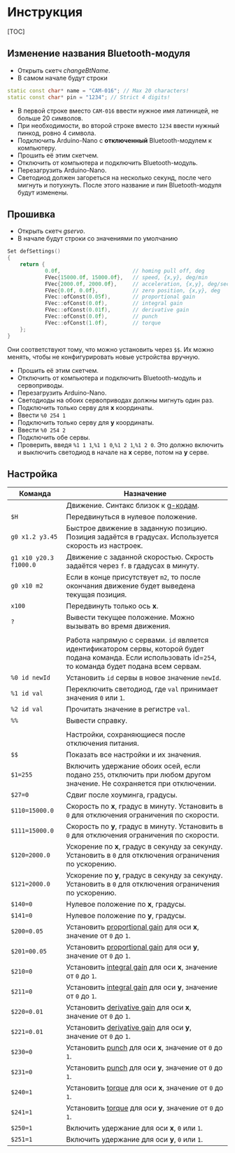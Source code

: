# Инструкция

[TOC]

## Изменение названия Bluetooth-модуля

* Открыть скетч _changeBtName_.
* В самом начале будут строки 
```c++
static const char* name = "CAM-016"; // Max 20 characters!
static const char* pin = "1234"; // Strict 4 digits!
```
* В первой строке вместо `CAM-016` ввести нужное имя латиницей, не больше 20 символов.
* При необходимости, во второй строке вместо `1234` ввести нужный пинкод, ровно 4 символа.
* Подключить Arduino-Nano с __отключенный__ Bluetooth-модулем к компьютеру.
* Прошить её этим скетчем.
* Отключить от компьютера и подключить Bluetooth-модуль.
* Перезагрузить Arduino-Nano.
* Светодиод должен загореться на несколько секунд, после чего мигнуть и потухнуть. После этого название и пин Bluetooth-модуля будут изменены.


## Прошивка

* Открыть скетч _gservo_.
* В начале будут строки со значениями по умолчанию
```c++
Set defSettings()
{
    return {
            0.0f,                       // homing pull off, deg
            FVec{15000.0f, 15000.0f},   // speed, {x,y}, deg/min
            FVec{2000.0f, 2000.0f},     // acceleration, {x,y}, deg/sec^2
            FVec{0.0f, 0.0f},           // zero position, {x,y}, deg
            FVec::ofConst(0.05f),       // proportional gain
            FVec::ofConst(0.0f),        // integral gain 
            FVec::ofConst(0.01f),       // derivative gain
            FVec::ofConst(0.0f),        // punch
            FVec::ofConst(1.0f),        // torque
    };
}
```
Они соответствуют тому, что можно установить через `$$`. Их можно менять, чтобы не конфигурировать новые устройства вручную.

* Прошить её этим скетчем.
* Отключить от компьютера и подключить Bluetooth-модуль и сервоприводы.
* Перезагрузить Arduino-Nano.
* Светодиоды на обоих сервоприводах должны мигнуть один раз.
* Подключить только серву для __x__ координаты.
* Ввести `%0 254 1`
* Подключить только серву для __y__ координаты.
* Ввести `%0 254 2`
* Подключить обе сервы.
* Проверить, введя `%1 1 1`,`%1 1 0`,`%1 2 1`,`%1 2 0`. Это должно включить и выключить светодиод в начале на __x__ серве, потом на __y__ серве. 


## Настройка

| Команда                | Назначение                               |
| ---------------------- | ---------------------------------------- |
|                        | Движение. Синтакс близок к [g-кодам][GRBL]. |
| `$H`                   | Передвинуться в нулевое положение.       |
| `g0 x1.2 y3.45`        | Быстрое движение в заданную позицию. Позиция задаётся в градусах. Используется скорость из настроек. |
| `g1 x10 y20.3 f1000.0` | Движение с заданной скоростью. Скрость задаётся через `f`. в гдадусах в минуту. |
| `g0 x10 m2`            | Если в конце присутствует `m2`, то после окончания движение будет выведена текущая позиция. |
| `x100`                 | Передвинуть только ось __x__.            |
| `?`                    | Вывести текущее положение. Можно вызывать во время движения. |
|                        |                                          |
|                        | Работа напрямую с сервами. `id` является идентификатором сервы, которой будет подана команда. Если использовать id=`254`, то команда будет подана всем сервам. |
| `%0 id newId`          | Установить `id` сервы в новое значение `newId`. |
| `%1 id val`            | Переключить светодиод, где `val` принимает значения `0` или `1`. |
| `%2 id val`            | Прочитать значение в регистре `val`.     |
| `%%`                   | Вывести справку.                         |
|                        |                                          |
|                        | Настройки, сохраняющиеся после отключения питания. |
| `$$`                   | Показать все настройки и их значения.    |
| `$1=255`               | Включить удержание обоих осей, если подано `255`, отключить при любом другом значение. Не сохраняется при отключении. |
| `$27=0`                | Сдвиг после хоуминга, градусы.           |
| `$110=15000.0`         | Скорость по __x__, градус в минуту. Установить в `0` для отключения ограничения по скорости. |
| `$111=15000.0`         | Скорость по __y__, градус в минуту. Установить в `0` для отключения ограничения по скорости. |
| `$120=2000.0`          | Ускорение по __x__, градус в секунду за секунду. Установить в `0` для отключения ограничения по ускорению. |
| `$121=2000.0`          | Ускорение по __y__, градус в секунду за секунду. Установить в `0` для отключения ограничения по ускорению. |
| `$140=0`               | Нулевое положение по __x__, градусы.     |
| `$141=0`               | Нулевое положение по __y__, градусы.     |
| `$200=0.05`            | Установить [proportional gain][ПИД-регуляторы]  для оси __x__, значение от `0` до `1`. |
| `$201=00.05`           | Установить [proportional gain][ПИД-регуляторы] для оси __y__, значение от `0` до `1`. |
| `$210=0`               | Установить [integral gain][ПИД-регуляторы]  для оси __x__, значение от `0` до `1`. |
| `$211=0`               | Установить [integral gain][ПИД-регуляторы]  для оси __y__, значение от `0` до `1`. |
| `$220=0.01`            | Установить [derivative gain][ПИД-регуляторы]  для оси __x__, значение от `0` до `1`. |
| `$221=0.01`            | Установить [derivative gain][ПИД-регуляторы]  для оси __y__, значение от `0` до `1`. |
| `$230=0`               | Установить [punch][Сервопривод Dynamixel MX-12W] для оси __x__, значение от `0` до `1`. |
| `$231=0`               | Установить [punch][Сервопривод Dynamixel MX-12W] для оси __y__, значение от `0` до `1`. |
| `$240=1`               | Установить [torque][Сервопривод Dynamixel MX-12W] для оси __x__, значение от `0` до `1`. |
| `$241=1`               | Установить [torque][Сервопривод Dynamixel MX-12W] для оси __y__, значение от `0` до `1`. |
| `$250=1`               | Включить удержание для оси __x__, `0` или `1`. |
| `$251=1`               | Включить удержание для оси __y__, `0` или `1`. |

[GRBL]: https://github.com/gnea/grbl/wiki
[Сервопривод Dynamixel MX-12W]: http://support.robotis.com/en/techsupport_eng.htm#product/actuator/dynamixel/mx_series/mx-12w.htm
[ПИД-регуляторы]: http://we.easyelectronics.ru/Theory/pid-regulyatory--dlya-chaynikov-praktikov.html
